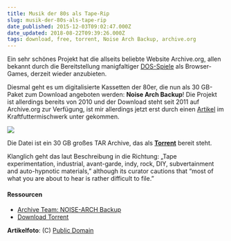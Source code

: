 ```yaml
---
title: Musik der 80s als Tape-Rip
slug: musik-der-80s-als-tape-rip
date_published: 2015-12-03T09:02:47.000Z
date_updated: 2018-08-22T09:39:26.000Z
tags: download, free, torrent, Noise Arch Backup, archive.org
---
```


Ein sehr schönes Projekt hat die allseits beliebte Website Archive.org, allen bekannt durch die Bereitstellung manigfaltiger [DOS-Spiele](__GHOST_URL__/archive-org-spielt-2400-dos-games-im-browser/) als Browser-Games, derzeit wieder anzubieten. 

Diesmal geht es um digitalisierte Kassetten der 80er, die nun als 30 GB-Paket zum Download angeboten werden: **Noise Arch Backup**! Die Projekt ist allerdings bereits von 2010 und der Download steht seit 2011 auf Archive.org zur Verfügung, ist mir allerdings jetzt erst durch einen [Artikel](http://www.kraftfuttermischwerk.de/blogg/kassetten-der-80er-als-30-gb-paket-zum-download-noise-arch-backup/) im Kraftfuttermischwerk unter gekommen.

![](__GHOST_URL__/content/images/2015/12/cassettes-1.JPG)

Die Datei ist ein 30 GB großes TAR Archive, das als [**Torrent**](https://archive.org/download/noise-arch-archive-201110/noise-arch-archive-201110_archive.torrent) bereit steht.

Klanglich geht das laut Beschreibung in die Richtung: „Tape experimentation, industrial, avant-garde, indy, rock, DIY, subvertainment and auto-hypnotic materials,” although its curator cautions that “most of what you are about to hear is rather difficult to file.”

#### Ressourcen

- [Archive Team: NOISE-ARCH Backup](https://archive.org/details/noise-arch-archive-201110)
- [Download Torrent](https://archive.org/download/noise-arch-archive-201110/noise-arch-archive-201110_archive.torrent)

**Artikelfoto**: (C) [Public Domain](https://commons.wikimedia.org/wiki/File:Heap_of_tapes.jpg)
